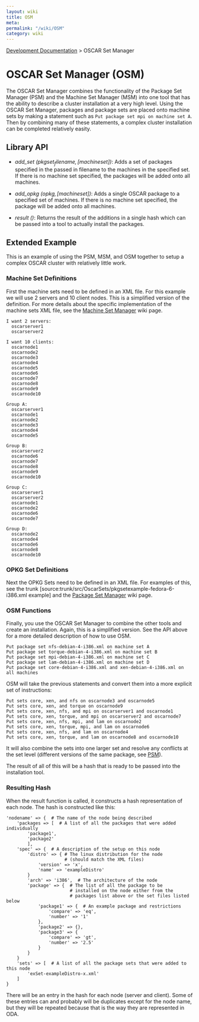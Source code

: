 ```yaml
---
layout: wiki
title: OSM
meta: 
permalink: "/wiki/OSM"
category: wiki
---
```

<!-- Name: OSM -->
<!-- Version: 2 -->
<!-- Author: wesbland -->

[Development Documentation](/wiki/DevelDocs/) > OSCAR Set Manager

# OSCAR Set Manager (OSM)

The OSCAR Set Manager combines the functionality of the Package Set Manager (PSM) and the Machine Set Manager (MSM) into one tool that has the ability to describe a cluster installation at a very high level.  Using the OSCAR Set Manager, packages and package sets are placed onto machine sets by making a statement such as `Put package set mpi on machine set A`.  Then by combining many of these statements, a complex cluster installation can be completed relatively easity.

## Library API

  * _add_set ($pkgset_filename, [$machineset])_: Adds a set of packages specified in the passed in filename to the machines in the specified set.  If there is no machine set specified, the packages will be added onto all machines.

  * _add_opkg ($opkg, [$machineset])_: Adds a single OSCAR package to a specified set of machines.  If there is no machine set specified, the package will be added onto all machines.

  * _result ()_: Returns the result of the additions in a single hash which can be passed into a tool to actually install the packages.

## Extended Example

This is an example of using the PSM, MSM, and OSM together to setup a complex OSCAR cluster with relatively little work.

### Machine Set Definitions

First the machine sets need to be defined in an XML file.  For this example we will use 2 servers and 10 client nodes.  This is a simplified version of the definition.  For more details about the specific implementation of the machine sets XML file, see the [Machine Set Manager](/wiki/MSM/) wiki page.


    I want 2 servers:
      oscarserver1
      oscarserver2
    
    I want 10 clients:
      oscarnode1
      oscarnode2
      oscarnode3
      oscarnode4
      oscarnode5
      oscarnode6
      oscarnode7
      oscarnode8
      oscarnode9
      oscarnode10
    
    Group A:
      oscarserver1
      oscarnode1
      oscarnode2
      oscarnode3
      oscarnode4
      oscarnode5
    
    Group B:
      oscarserver2
      oscarnode6
      oscarnode7
      oscarnode8
      oscarnode9
      oscarnode10
    
    Group C:
      oscarserver1
      oscarserver2
      oscarnode1
      oscarnode2
      oscarnode6
      oscarnode7
    
    Group D:
      oscarnode2
      oscarnode4
      oscarnode6
      oscarnode8
      oscarnode10

### OPKG Set Definitions

Next the OPKG Sets need to be defined in an XML file.  For examples of this, see the trunk [source:trunk/src/OscarSets/pkgsetexample-fedora-6-i386.xml example] and the [Package Set Manager](/wiki/SetManager/) wiki page.

### OSM Functions

Finally, you use the OSCAR Set Manager to combine the other tools and create an installation.  Again, this is a simplified version.  See the API above for a more detailed description of how to use OSM.


    Put package set nfs-debian-4-i386.xml on machine set A
    Put package set torque-debian-4-i386.xml on machine set B
    Put package set mpi-debian-4-i386.xml on machine set C
    Put package set lam-debian-4-i386.xml on machine set D
    Put package set core-debian-4-i386.xml and xen-debian-4-i386.xml on all machines

OSM will take the previous statements and convert them into a more explicit set of instructions:


    Put sets core, xen, and nfs on oscarnode3 and oscarnode5
    Put sets core, xen, and torque on oscarnode9
    Put sets core, xen, nfs, and mpi on oscarserver1 and oscarnode1
    Put sets core, xen, torque, and mpi on oscarserver2 and oscarnode7
    Put sets core, xen, nfs, mpi, and lam on oscarnode2
    Put sets core, xen, torque, mpi, and lam on oscarnode6
    Put sets core, xen, nfs, and lam on oscarnode4
    Put sets core, xen, torque, and lam on oscarnode8 and oscarnode10

It will also combine the sets into one larger set and resolve any conflicts at the set level (different versions of the same package, see [PSM](/wiki/SetManager/)).

The result of all of this will be a hash that is ready to be passed into the installation tool.

### Resulting Hash

When the result function is called, it constructs a hash representation of each node.  The hash is constructed like this:


    'nodename' => {  # The name of the node being described
        'packages => [  # A list of all the packages that were added individually
            'package1',
            'package2'
            ],
        'spec' => {  # A description of the setup on this node
            'distro' => { # The linux distribution for the node 
                          # (should match the XML files)
                'version' => 'x',
                'name' => 'exampleDistro'
            }
            'arch' => 'i386',  # The architecture of the node
            'package' => {  # The list of all the package to be 
                            # installed on the node either from the 
                            # packages list above or the set files listed below
                'package1' => {  # An example package and restrictions
                    'compare' => 'eq',
                    'number' => '1'
                },
                'package2' => {},
                'package3' => {
                    'compare' => 'gt',
                    'number' => '2.5'
                }
            }
        }
        'sets' => [  # A list of all the package sets that were added to this node
            'exSet-exampleDistro-x.xml'
        ]
    }

There will be an entry in the hash for each node (server and client).  Some of these entries can and probably will be duplicates except for the node name, but they will be repeated because that is the way they are represented in ODA.
